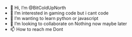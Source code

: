 - 👋 Hi, I’m @BitColdUpNorth
- 👀 I’m interested in gaming code but i cant code
- 🌱 I’m wanting to learn python or javascript
- 💞️ I’m looking to collaborate on Nothing now maybe later
- 📫 How to reach me Dont

<!---
BitColdUpNorth/BitColdUpNorth is a ✨ special ✨ repository because its `README.md` (this file) appears on your GitHub profile.
You can click the Preview link to take a look at your changes.
--->
